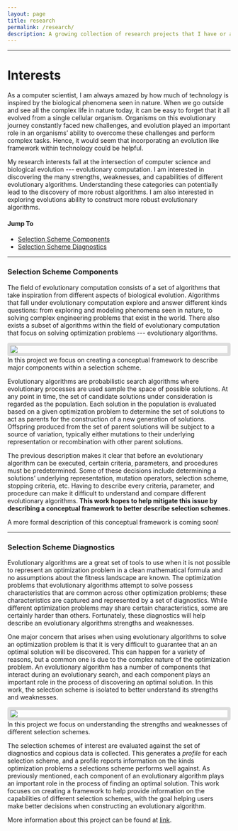 ```yaml
---
layout: page
title: research
permalink: /research/
description: A growing collection of research projects that I have or are currently working on.
---
```


---
# Interests

As a computer scientist, I am always amazed by how much of technology is inspired by the biological phenomena seen in nature.
When we go outside and see all the complex life in nature today, it can be easy to forget that it all evolved from a single cellular organism.
Organisms on this evolutionary journey constantly faced new challenges, and evolution played an important role in an organisms’ ability to overcome these challenges and perform complex tasks.
Hence, it would seem that incorporating an evolution like framework within technology could be helpful.

My research interests fall at the intersection of computer science and biological evolution --- evolutionary computation.
I am interested in discovering the many strengths, weaknesses, and capabilities of different evolutionary algorithms.
Understanding these categories can potentially lead to the discovery of more robust algorithms.
I am also interested in exploring evolutions ability to construct more robust evolutionary algorithms.

#### Jump To
* [Selection Scheme Components](#ssc)
* [Selection Scheme Diagnostics](#ssd)

---
### <a name="ssc">Selection Scheme Components</a>

The field of evolutionary computation consists of a set of algorithms that take inspiration from different aspects of biological evolution.
Algorithms that fall under evolutionary computation explore and answer different kinds questions: from exploring and modeling phenomena seen in nature, to solving complex engineering problems that exist in the world.
There also exists a subset of algorithms within the field of evolutionary computation that focus on solving optimization problems --- evolutionary algorithms.

<div class="img_row">
  <img class="col two" src="{{ site.baseurl }}/assets/img/ssd.jpg" style="display: block; margin-left: auto; margin-right: auto; border: 7px solid #ddd; border-radius: 4px; ">
</div>
<div class="col three caption">
  In this project we focus on creating a conceptual framework to describe major components within a selection scheme.
</div>

Evolutionary algorithms are probabilistic search algorithms where evolutionary processes are used sample the space of possible solutions.
At any point in time, the set of candidate solutions under consideration is regarded as the population.
Each solution in the population is evaluated based on a given optimization problem to determine the set of solutions to act as parents for the construction of a new generation of solutions.
Offspring produced from the set of parent solutions will be subject to a source of variation, typically either mutations to their underlying representation or recombination with other parent solutions.

The previous description makes it clear that before an evolutionary algorithm can be executed, certain criteria, parameters, and procedures must be predetermined.
Some of these decisions include determining a solutions' underlying representation, mutation operators, selection scheme, stopping criteria, etc.
Having to describe every criteria, parameter, and procedure can make it difficult to understand and compare different evolutionary algorithms.
**This work hopes to help mitigate this issue by describing a conceptual framework to better describe selection schemes.**

A more formal description of this conceptual framework is coming soon!

---
### <a name="ssd">Selection Scheme Diagnostics</a>

Evolutionary algorithms are a great set of tools to use when it is not possible to represent an optimization problem in a clean mathematical formula and no assumptions about the fitness landscape are known.
The optimization problems that evolutionary algorithms attempt to solve possess characteristics that are common across other optimization problems; these characteristics are captured and represented by a set of diagnostics.
While different optimization problems may share certain characteristics, some are certainly harder than others.
Fortunately, these diagnostics will help describe an evolutionary algorithms strengths and weaknesses.

One major concern that arises when using evolutionary algorithms to solve an optimization problem is that it is very difficult to guarantee that an an optimal solution will be discovered.
This can happen for a variety of reasons, but a common one is due to the complex nature of the optimization problem.
An evolutionary algorithm has a number of components that interact during an evolutionary search, and each component plays an important role in the process of discovering an optimal solution.
In this work, the selection scheme is isolated to better understand its strengths and weaknesses.

<div class="img_row">
  <img class="col two" src="{{ site.baseurl }}/assets/img/ssc.jpg" style="display: block; margin-left: auto; margin-right: auto; border: 7px solid #ddd; border-radius: 4px; ">
</div>
<div class="col three caption">
  In this project we focus on understanding the strengths and weaknesses of different selection schemes.
</div>

The selection schemes of interest are evaluated against the set of diagnostics and copious data is collected.
This generates a *profile* for each selection scheme, and a profile reports information on the kinds optimization problems a selections scheme performs well against.
As previously mentioned, each component of an evolutionary algorithm plays an important role in the process of finding an optimal solution.
This work focuses on creating a framework to help provide information on the capabilities of different selection schemes, with the goal helping users make better decisions when constructing an evolutionary algorithm.

More information about this project can be found at [link](https://github.com/jgh9094/Selection-Scheme-Diagnotics-Part-I).
